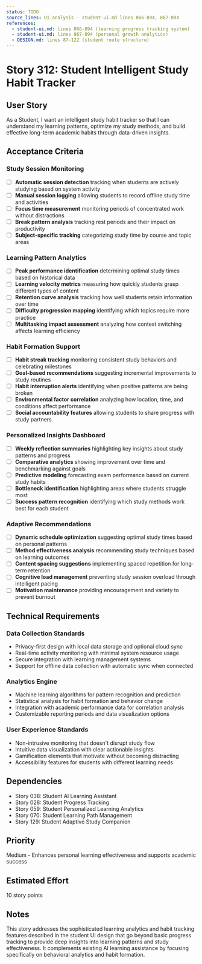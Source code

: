 ```yaml
---
status: TODO
source_lines: UI analysis - student-ui.md lines 866-894, 867-894
references:
  - student-ui.md: lines 866-894 (learning progress tracking system)
  - student-ui.md: lines 867-894 (personal growth analytics)
  - DESIGN.md: lines 87-122 (student route structure)
---
```


# Story 312: Student Intelligent Study Habit Tracker

## User Story
As a Student, I want an intelligent study habit tracker so that I can understand my learning patterns, optimize my study methods, and build effective long-term academic habits through data-driven insights.

## Acceptance Criteria

### Study Session Monitoring
- [ ] **Automatic session detection** tracking when students are actively studying based on system activity
- [ ] **Manual session logging** allowing students to record offline study time and activities
- [ ] **Focus time measurement** monitoring periods of concentrated work without distractions
- [ ] **Break pattern analysis** tracking rest periods and their impact on productivity
- [ ] **Subject-specific tracking** categorizing study time by course and topic areas

### Learning Pattern Analytics
- [ ] **Peak performance identification** determining optimal study times based on historical data
- [ ] **Learning velocity metrics** measuring how quickly students grasp different types of content
- [ ] **Retention curve analysis** tracking how well students retain information over time
- [ ] **Difficulty progression mapping** identifying which topics require more practice
- [ ] **Multitasking impact assessment** analyzing how context switching affects learning efficiency

### Habit Formation Support
- [ ] **Habit streak tracking** monitoring consistent study behaviors and celebrating milestones
- [ ] **Goal-based recommendations** suggesting incremental improvements to study routines
- [ ] **Habit interruption alerts** identifying when positive patterns are being broken
- [ ] **Environmental factor correlation** analyzing how location, time, and conditions affect performance
- [ ] **Social accountability features** allowing students to share progress with study partners

### Personalized Insights Dashboard
- [ ] **Weekly reflection summaries** highlighting key insights about study patterns and progress
- [ ] **Comparative analytics** showing improvement over time and benchmarking against goals
- [ ] **Predictive modeling** forecasting exam performance based on current study habits
- [ ] **Bottleneck identification** highlighting areas where students struggle most
- [ ] **Success pattern recognition** identifying which study methods work best for each student

### Adaptive Recommendations
- [ ] **Dynamic schedule optimization** suggesting optimal study times based on personal patterns
- [ ] **Method effectiveness analysis** recommending study techniques based on learning outcomes
- [ ] **Content spacing suggestions** implementing spaced repetition for long-term retention
- [ ] **Cognitive load management** preventing study session overload through intelligent pacing
- [ ] **Motivation maintenance** providing encouragement and variety to prevent burnout

## Technical Requirements

### Data Collection Standards
- Privacy-first design with local data storage and optional cloud sync
- Real-time activity monitoring with minimal system resource usage
- Secure integration with learning management systems
- Support for offline data collection with automatic sync when connected

### Analytics Engine
- Machine learning algorithms for pattern recognition and prediction
- Statistical analysis for habit formation and behavior change
- Integration with academic performance data for correlation analysis
- Customizable reporting periods and data visualization options

### User Experience Standards
- Non-intrusive monitoring that doesn't disrupt study flow
- Intuitive data visualization with clear actionable insights
- Gamification elements that motivate without becoming distracting
- Accessibility features for students with different learning needs

## Dependencies
- Story 038: Student AI Learning Assistant
- Story 028: Student Progress Tracking
- Story 059: Student Personalized Learning Analytics
- Story 070: Student Learning Path Management
- Story 129: Student Adaptive Study Companion

## Priority
Medium - Enhances personal learning effectiveness and supports academic success

## Estimated Effort
10 story points

## Notes
This story addresses the sophisticated learning analytics and habit tracking features described in the student UI design that go beyond basic progress tracking to provide deep insights into learning patterns and study effectiveness. It complements existing AI learning assistance by focusing specifically on behavioral analytics and habit formation.